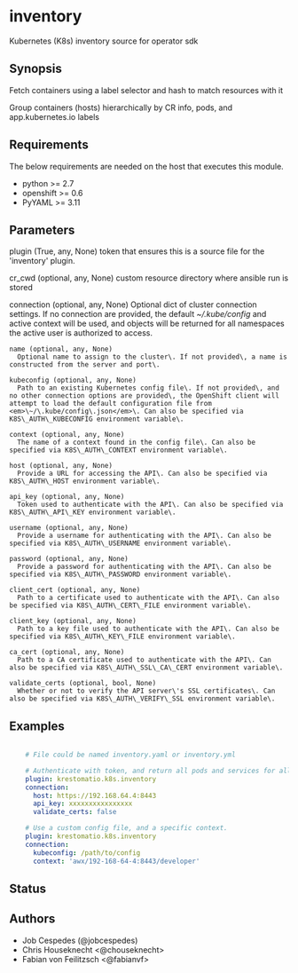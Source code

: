 # inventory
Kubernetes \(K8s\) inventory source for operator sdk

## Synopsis

Fetch containers using a label selector and hash to match resources with it

Group containers \(hosts\) hierarchically by CR info\, pods\, and app\.kubernetes\.io labels


## Requirements

The below requirements are needed on the host that executes this module.

- python \>\= 2\.7
- openshift \>\= 0\.6
- PyYAML \>\= 3\.11


## Parameters

  plugin (True, any, None)
    token that ensures this is a source file for the \'inventory\' plugin\.

  cr_cwd (optional, any, None)
    custom resource directory where ansible run is stored

  connection (optional, any, None)
    Optional dict of cluster connection settings\. If no connection are provided\, the default <em>\~/\.kube/config</em> and active context will be used\, and objects will be returned for all namespaces the active user is authorized to access\.

    name (optional, any, None)
      Optional name to assign to the cluster\. If not provided\, a name is constructed from the server and port\.

    kubeconfig (optional, any, None)
      Path to an existing Kubernetes config file\. If not provided\, and no other connection options are provided\, the OpenShift client will attempt to load the default configuration file from <em>\~/\.kube/config\.json</em>\. Can also be specified via K8S\_AUTH\_KUBECONFIG environment variable\.

    context (optional, any, None)
      The name of a context found in the config file\. Can also be specified via K8S\_AUTH\_CONTEXT environment variable\.

    host (optional, any, None)
      Provide a URL for accessing the API\. Can also be specified via K8S\_AUTH\_HOST environment variable\.

    api_key (optional, any, None)
      Token used to authenticate with the API\. Can also be specified via K8S\_AUTH\_API\_KEY environment variable\.

    username (optional, any, None)
      Provide a username for authenticating with the API\. Can also be specified via K8S\_AUTH\_USERNAME environment variable\.

    password (optional, any, None)
      Provide a password for authenticating with the API\. Can also be specified via K8S\_AUTH\_PASSWORD environment variable\.

    client_cert (optional, any, None)
      Path to a certificate used to authenticate with the API\. Can also be specified via K8S\_AUTH\_CERT\_FILE environment variable\.

    client_key (optional, any, None)
      Path to a key file used to authenticate with the API\. Can also be specified via K8S\_AUTH\_KEY\_FILE environment variable\.

    ca_cert (optional, any, None)
      Path to a CA certificate used to authenticate with the API\. Can also be specified via K8S\_AUTH\_SSL\_CA\_CERT environment variable\.

    validate_certs (optional, bool, None)
      Whether or not to verify the API server\'s SSL certificates\. Can also be specified via K8S\_AUTH\_VERIFY\_SSL environment variable\.




## Examples

```yaml
    
    # File could be named inventory.yaml or inventory.yml

    # Authenticate with token, and return all pods and services for all namespaces
    plugin: krestomatio.k8s.inventory
    connection:
      host: https://192.168.64.4:8443
      api_key: xxxxxxxxxxxxxxxx
      validate_certs: false

    # Use a custom config file, and a specific context.
    plugin: krestomatio.k8s.inventory
    connection:
      kubeconfig: /path/to/config
      context: 'awx/192-168-64-4:8443/developer'

```


## Status


## Authors

- Job Cespedes \(\@jobcespedes\)
- Chris Houseknecht \<\@chouseknecht\>
- Fabian von Feilitzsch \<\@fabianvf\>
